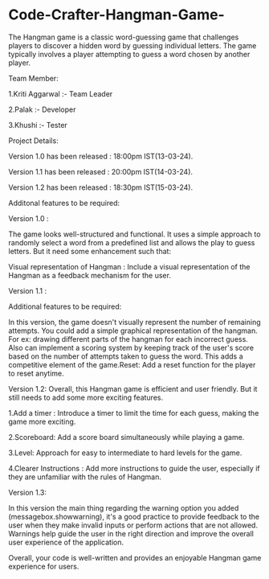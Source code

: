 # Code-Crafter-Hangman-Game-
The Hangman game is a classic word-guessing game that challenges players to discover a hidden word by guessing individual letters. The game typically involves a player attempting to guess a word chosen by another player.


Team Member:

1.Kriti Aggarwal :- Team Leader

2.Palak          :- Developer

3.Khushi         :- Tester

Project Details:

Version 1.0 has been released : 18:00pm IST(13-03-24).

Version 1.1 has been released : 20:00pm IST(14-03-24).

Version 1.2 has been released : 18:30pm IST(15-03-24).


Additonal features to be required:


Version 1.0 :

The game looks well-structured and functional. It uses a simple approach to randomly select a word from a predefined list and allows the play to guess letters. But it need some enhancement such that:

Visual representation of Hangman : Include a visual representation of the Hangman as a feedback mechanism for the user.

Version 1.1 :

Additional features to be required:

In this version, the game doesn't visually represent the number of remaining attempts. You could add a simple graphical representation of the hangman. For ex: drawing different parts of the hangman for each incorrect guess. Also can implement a scoring system by keeping track of the user's score based on the number of attempts taken to guess the word. This adds a competitive element of the game.Reset: Add a reset function for the player to reset anytime.

Version 1.2: Overall, this Hangman game is efficient and user friendly. But it still needs to add some more exciting features.

1.Add a timer : Introduce a timer to limit the time for each guess, making the game more exciting.

2.Scoreboard: Add a score board simultaneously while playing a game.

3.Level: Approach for easy to intermediate to hard levels for the game. 

4.Clearer Instructions : Add more instructions to guide the user, especially if they are unfamiliar with the rules of Hangman.

Version 1.3:

In this version the main thing regarding the warning option you added (messagebox.showwarning), it's a good practice to provide feedback to the user when they make invalid inputs or perform actions that are not allowed. Warnings help guide the user in the right direction and improve the overall user experience of the application.

Overall, your code is well-written and provides an enjoyable Hangman game experience for users.


